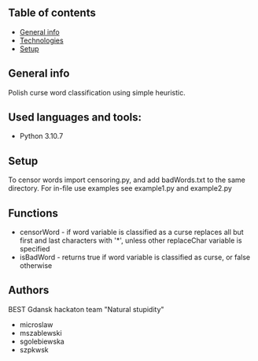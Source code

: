 ## Table of contents
* [General info](#general-info)
* [Technologies](#technologies)
* [Setup](#setup)

## General info
Polish curse word classification using simple heuristic.
	
## Used languages and tools:
* Python 3.10.7
	
## Setup
To censor words import censoring.py, and add badWords.txt to the same directory.
For in-file use examples see example1.py and example2.py

## Functions
* censorWord - if word variable is classified as a curse replaces all but first and last characters with '*', unless other replaceChar variable is specified
* isBadWord - returns true if word variable is classified as curse, or false otherwise

## Authors
BEST Gdansk hackaton team "Natural stupidity"
* microslaw
* mszablewski
* sgolebiewska
* szpkwsk